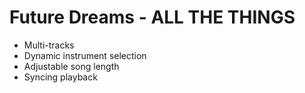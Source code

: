 Future Dreams - ALL THE THINGS
==============
* Multi-tracks
* Dynamic instrument selection
* Adjustable song length
* Syncing playback
